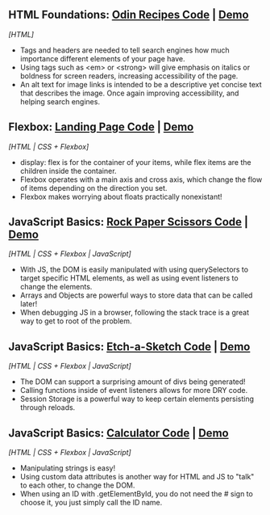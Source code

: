 ## HTML Foundations: [Odin Recipes Code](https://github.com/cmRingmaker/The-Odin-Project/tree/main/Foundations/odin-recipes) | [Demo](https://cmringmaker.github.io/The-Odin-Project/Foundations/odin-recipes/)

_[HTML]_

- Tags and headers are needed to tell search engines how much importance different elements of your page have.
- Using tags such as \<em> or \<strong> will give emphasis on italics or boldness for screen readers, increasing accessibility of the page.
- An alt text for image links is intended to be a descriptive yet concise text that describes the image. Once again improving accessibility, and helping search engines.

## Flexbox: [Landing Page Code](https://github.com/cmRingmaker/The-Odin-Project/tree/main/Foundations/landing-page) | [Demo](https://cmringmaker.github.io/The-Odin-Project/Foundations/landing-page/)

_[HTML | CSS + Flexbox]_

- display: flex is for the container of your items, while flex items are the children inside the container.
- Flexbox operates with a main axis and cross axis, which change the flow of items depending on the direction you set.
- Flexbox makes worrying about floats practically nonexistant!

## JavaScript Basics: [Rock Paper Scissors Code](https://github.com/cmRingmaker/The-Odin-Project/tree/main/Foundations/rock-paper-scissors) | [Demo](https://cmringmaker.github.io/The-Odin-Project/Foundations/rock-paper-scissors/)

_[HTML | CSS + Flexbox | JavaScript]_

- With JS, the DOM is easily manipulated with using querySelectors to target specific HTML elements, as well as using event listeners to change the elements.
- Arrays and Objects are powerful ways to store data that can be called later!
- When debugging JS in a browser, following the stack trace is a great way to get to root of the problem.

## JavaScript Basics: [Etch-a-Sketch Code](https://github.com/cmRingmaker/The-Odin-Project/tree/main/Foundations/etch-a-sketch) | [Demo](https://cmringmaker.github.io/The-Odin-Project/Foundations/etch-a-sketch/)

_[HTML | CSS + Flexbox | JavaScript]_

- The DOM can support a surprising amount of divs being generated!
- Calling functions inside of event listeners allows for more DRY code.
- Session Storage is a powerful way to keep certain elements persisting through reloads.

## JavaScript Basics: [Calculator Code](https://github.com/cmRingmaker/The-Odin-Project/tree/main/Foundations/calculator) | [Demo](https://cmringmaker.github.io/The-Odin-Project/Foundations/calculator/)

_[HTML | CSS + Flexbox | JavaScript]_

- Manipulating strings is easy!
- Using custom data attributes is another way for HTML and JS to "talk" to each other, to change the DOM.
- When using an ID with .getElementById, you do not need the # sign to choose it, you just simply call the ID name.
